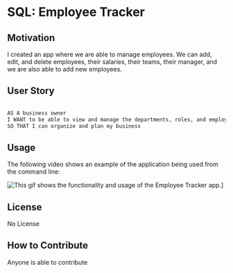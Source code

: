 # SQL: Employee Tracker

## Motivation

I created an app where we are able to manage employees. We can add, edit, and delete employees, their salaries, their teams, their manager, and we are also able to add new employees.



## User Story

```md

AS A business owner
I WANT to be able to view and manage the departments, roles, and employees in my company
SO THAT I can organize and plan my business

```

## Usage

The following video shows an example of the application being used from the command line:

![This gif shows the functionality and usage of the Employee Tracker app.](./Assets/employee-tracker.gif)]


## License

No License

## How to Contribute

Anyone is able to contribute


